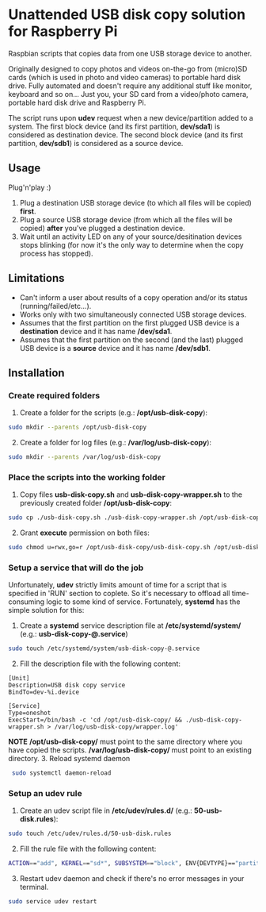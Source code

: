 # Unattended USB disk copy solution for Raspberry Pi
Raspbian scripts that copies data from one USB storage device to another. 

Originally designed to copy photos and videos on-the-go from (micro)SD cards (which is used in photo and video cameras) to portable hard disk drive. Fully automated and doesn't require any additional stuff like monitor, keyboard and so on... Just you, your SD card from a video/photo camera, portable hard disk drive and Raspberry Pi.

The script runs upon **udev** request when a new device/partition added to a system.
The first block device (and its first partition, **dev/sda1**) is considered as destination device.
The second block device (and its first partition, **dev/sdb1**) is considered as a source device.


## Usage
Plug'n'play :)
1. Plug a destination USB storage device (to which all files will be copied) **first**.
2. Plug a source USB storage device (from which all the files will be copied) **after** you've plugged a destination device.
3. Wait until an activity LED on any of your source/desitination devices stops blinking (for now it's the only way to determine when the copy process has stopped).


## Limitations
- Can't inform a user about results of a copy operation and/or its status (running/failed/etc...).
- Works only with two simultaneously connected USB storage devices.
- Assumes that the first partition on the first plugged USB device is a **destination** device and it has name **/dev/sda1**.
- Assumes that the first partition on the second (and the last) plugged USB device is a **source** device and it has name **/dev/sdb1**.


## Installation

### Create required folders
1. Create a folder for the scripts (e.g.: **/opt/usb-disk-copy**):
```bash
sudo mkdir --parents /opt/usb-disk-copy
```
2. Create a folder for log files (e.g.: **/var/log/usb-disk-copy**):
```bash
sudo mkdir --parents /var/log/usb-disk-copy
```

### Place the scripts into the working folder
1. Copy files **usb-disk-copy.sh** and **usb-disk-copy-wrapper.sh** to the previously created folder **/opt/usb-disk-copy**:
```bash
sudo cp ./usb-disk-copy.sh ./usb-disk-copy-wrapper.sh /opt/usb-disk-copy
```
2. Grant **execute** permission on both files:
```bash
sudo chmod u=rwx,go=r /opt/usb-disk-copy/usb-disk-copy.sh /opt/usb-disk-copy/usb-disk-copy-wrapper.sh
```

### Setup a service that will do the job
Unfortunately, **udev** strictly limits amount of time for a script that is specified in 'RUN' section to coplete.
So it's necessary to offload all time-consuming logic to some kind of service. Fortunately, **systemd** has the simple solution for this:
1. Create a **systemd** service description file at **/etc/systemd/system/** (e.g.: **usb-disk-copy-@.service**)
```bash
sudo touch /etc/systemd/system/usb-disk-copy-@.service
```
2. Fill the description file with the following content:
```text
[Unit]
Description=USB disk copy service
BindTo=dev-%i.device

[Service]
Type=oneshot
ExecStart=/bin/bash -c 'cd /opt/usb-disk-copy/ && ./usb-disk-copy-wrapper.sh > /var/log/usb-disk-copy/wrapper.log'
```
**NOTE**
**/opt/usb-disk-copy/** must point to the same directory where you have copied the scripts.
**/var/log/usb-disk-copy/** must point to an existing directory.
3. Reload systemd daemon
```bash
 sudo systemctl daemon-reload
```

### Setup an udev rule
1. Create an udev script file in **/etc/udev/rules.d/** (e.g.: **50-usb-disk.rules**):
```bash
sudo touch /etc/udev/rules.d/50-usb-disk.rules
```
2. Fill the rule file with the following content:
```bash
ACTION=="add", KERNEL=="sd*", SUBSYSTEM=="block", ENV{DEVTYPE}=="partition", RUN+="/bin/systemctl --no-block start usb-disk-copy-@%k.service"
```
3. Restart udev daemon and check if there's no error messages in your terminal.
```bash
sudo service udev restart
```
